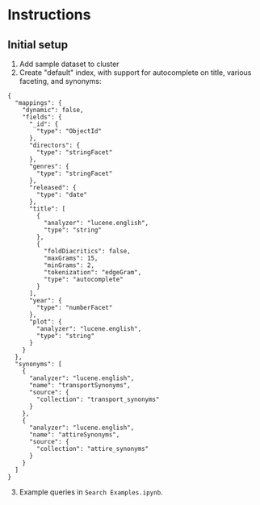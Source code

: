 # Instructions

## Initial setup

1. Add sample dataset to cluster
2. Create "default" index, with support for autocomplete on title, various faceting, and synonyms:
```
{
  "mappings": {
    "dynamic": false,
    "fields": {
      "_id": {
        "type": "ObjectId"
      },
      "directors": {
        "type": "stringFacet"
      },
      "genres": {
        "type": "stringFacet"
      },
      "released": {
        "type": "date"
      },
      "title": [
        {
          "analyzer": "lucene.english",
          "type": "string"
        },
        {
          "foldDiacritics": false,
          "maxGrams": 15,
          "minGrams": 2,
          "tokenization": "edgeGram",
          "type": "autocomplete"
        }
      ],
      "year": {
        "type": "numberFacet"
      },
      "plot": {
        "analyzer": "lucene.english",
        "type": "string"
      }
    }
  },
  "synonyms": [
    {
      "analyzer": "lucene.english",
      "name": "transportSynonyms",
      "source": {
        "collection": "transport_synonyms"
      }
    },
    {
      "analyzer": "lucene.english",
      "name": "attireSynonyms",
      "source": {
        "collection": "attire_synonyms"
      }
    }
  ]
}
```

3. Example queries in `Search Examples.ipynb`.